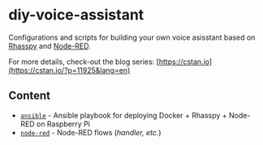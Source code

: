 # diy-voice-assistant

Configurations and scripts for building your own voice asisstant based on [Rhasspy](https://github.com/synesthesiam/rhasspy) and [Node-RED](https://nodered.org).

For more details, check-out the blog series: [https://cstan.io](https://cstan.io/?p=11925&lang=en)

## Content
- [`ansible`](ansible) - Ansible playbook for deploying Docker + Rhasspy + Node-RED on Raspberry Pi
- [`node-red`](node-red) - Node-RED flows (*handler, etc.*)

